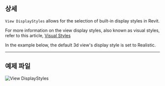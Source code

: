 ## 상세
`View DisplayStyles` allows for the selection of built-in display styles in Revit.

For more information on the view display styles, also known as visual styles, refer to this article, [Visual Styles](https://help.autodesk.com/view/RVT/2025/ENU/?guid=GUID-12C2D6B0-71ED-490E-9CC6-AD3C635F092B)

In the example below, the default 3d view's display style is set to Realistic.
___
## 예제 파일

![View DisplayStyles](./DSRevitNodesUI.ViewDisplayStyles_img.jpg)
